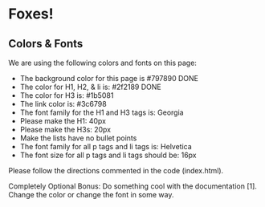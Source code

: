 Foxes!
========

Colors & Fonts
--------------

We are using the following colors and fonts on this page:

* The background color for this page is #797890 DONE
* The color for H1, H2, & li is: #2f2189 DONE
* The color for H3 is: #1b5081 
* The link color is: #3c6798
* The font family for the H1 and H3 tags is: Georgia 
* Please make the H1: 40px 
* Please make the H3s: 20px 
* Make the lists have no bullet points
* The font family for all p tags and li tags is: Helvetica 
* The font size for all p tags and li tags should be: 16px 

Please follow the directions commented in the code (index.html). 

Completely Optional Bonus: Do something cool with the documentation [1]. Change the color or change the font in some way.
